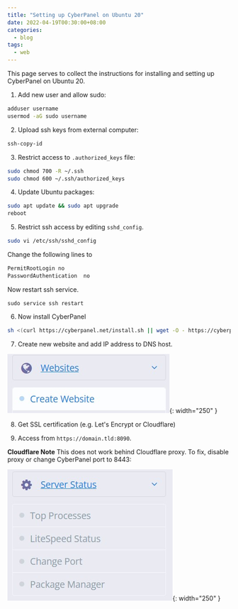 ```yaml
---
title: "Setting up CyberPanel on Ubuntu 20"
date: 2022-04-19T00:30:00+08:00
categories:
  - blog
tags:
  - web
---
```


This page serves to collect the instructions for installing and setting up CyberPanel on Ubuntu 20.

1) Add new user and allow sudo:

```bash
adduser username
usermod -aG sudo username
```

2) Upload ssh keys from external computer:

```bash
ssh-copy-id
```

3) Restrict access to `.authorized_keys` file:

```bash
sudo chmod 700 -R ~/.ssh
sudo chmod 600 ~/.ssh/authorized_keys
```

4) Update Ubuntu packages:

```bash
sudo apt update && sudo apt upgrade
reboot
```


5) Restrict ssh access by editing `sshd_config`.

```bash
sudo vi /etc/ssh/sshd_config
```

Change the following lines to
```bash
PermitRootLogin no
PasswordAuthentication  no
```

Now restart ssh service.
```
sudo service ssh restart
```

6) Now install CyberPanel

```bash
sh <(curl https://cyberpanel.net/install.sh || wget -O - https://cyberpanel.net/install.sh)
```

7) Create new website and add IP address to DNS host.

<!--{% include figure image_path="/assets/images/cyberpanel/create_website.jpg" alt="create website in cyberpanel" caption="" %}-->
![create_website](/assets/images/cyberpanel/create_website.jpg){: width="250" }

8) Get SSL certification (e.g. Let's Encrypt or Cloudflare)

9) Access from `https://domain.tld:8090`. 

**Cloudflare Note**
This does not work behind Cloudflare proxy. To fix, disable proxy or change CyberPanel port to 8443:

<!--{% include figure image_path="/assets/images/cyberpanel/change_port.jpg" alt="change cyberpanel port" caption="" %}-->
![create_website](/assets/images/cyberpanel/change_port.jpg){: width="250" }







